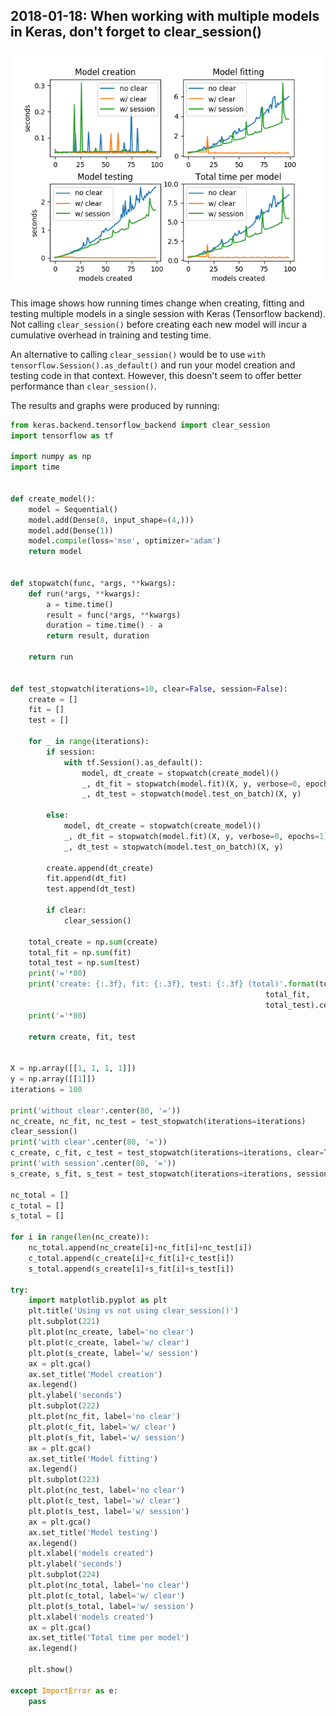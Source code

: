 ## 2018-01-18: When working with multiple models in Keras, don't forget to clear_session()

![image](clear_session_results.png)

This image shows how running times change when creating, 
fitting and testing multiple models in a single session with Keras (Tensorflow backend).
Not calling ```clear_session()``` before creating each new model will incur a cumulative
overhead in training and testing time.

An alternative to calling ```clear_session()``` would be to use 
```with tensorflow.Session().as_default()``` and run your model creation and testing code
in that context. However, this doesn't seem to offer better performance than ```clear_session()```.

The results and graphs were produced by running:
```python
from keras.backend.tensorflow_backend import clear_session
import tensorflow as tf

import numpy as np
import time


def create_model():
    model = Sequential()
    model.add(Dense(8, input_shape=(4,)))
    model.add(Dense(1))
    model.compile(loss='mse', optimizer='adam')
    return model


def stopwatch(func, *args, **kwargs):
    def run(*args, **kwargs):
        a = time.time()
        result = func(*args, **kwargs)
        duration = time.time() - a
        return result, duration

    return run


def test_stopwatch(iterations=10, clear=False, session=False):
    create = []
    fit = []
    test = []

    for _ in range(iterations):
        if session:
            with tf.Session().as_default():
                model, dt_create = stopwatch(create_model)()
                _, dt_fit = stopwatch(model.fit)(X, y, verbose=0, epochs=1)
                _, dt_test = stopwatch(model.test_on_batch)(X, y)

        else:
            model, dt_create = stopwatch(create_model)()
            _, dt_fit = stopwatch(model.fit)(X, y, verbose=0, epochs=1)
            _, dt_test = stopwatch(model.test_on_batch)(X, y)

        create.append(dt_create)
        fit.append(dt_fit)
        test.append(dt_test)

        if clear:
            clear_session()

    total_create = np.sum(create)
    total_fit = np.sum(fit)
    total_test = np.sum(test)
    print('='*80)
    print('create: {:.3f}, fit: {:.3f}, test: {:.3f} (total)'.format(total_create,
                                                         total_fit,
                                                         total_test).center(80, '='))
    print('='*80)

    return create, fit, test


X = np.array([[1, 1, 1, 1]])
y = np.array([[1]])
iterations = 100

print('without clear'.center(80, '='))
nc_create, nc_fit, nc_test = test_stopwatch(iterations=iterations)
clear_session()
print('with clear'.center(80, '='))
c_create, c_fit, c_test = test_stopwatch(iterations=iterations, clear=True)
print('with session'.center(80, '='))
s_create, s_fit, s_test = test_stopwatch(iterations=iterations, session=True)

nc_total = []
c_total = []
s_total = []

for i in range(len(nc_create)):
    nc_total.append(nc_create[i]+nc_fit[i]+nc_test[i])
    c_total.append(c_create[i]+c_fit[i]+c_test[i])
    s_total.append(s_create[i]+s_fit[i]+s_test[i])

try:
    import matplotlib.pyplot as plt
    plt.title('Using vs not using clear_session()')
    plt.subplot(221)
    plt.plot(nc_create, label='no clear')
    plt.plot(c_create, label='w/ clear')
    plt.plot(s_create, label='w/ session')
    ax = plt.gca()
    ax.set_title('Model creation')
    ax.legend()
    plt.ylabel('seconds')
    plt.subplot(222)
    plt.plot(nc_fit, label='no clear')
    plt.plot(c_fit, label='w/ clear')
    plt.plot(s_fit, label='w/ session')
    ax = plt.gca()
    ax.set_title('Model fitting')
    ax.legend()
    plt.subplot(223)
    plt.plot(nc_test, label='no clear')
    plt.plot(c_test, label='w/ clear')
    plt.plot(s_test, label='w/ session')
    ax = plt.gca()
    ax.set_title('Model testing')
    ax.legend()
    plt.xlabel('models created')
    plt.ylabel('seconds')
    plt.subplot(224)
    plt.plot(nc_total, label='no clear')
    plt.plot(c_total, label='w/ clear')
    plt.plot(s_total, label='w/ session')
    plt.xlabel('models created')
    ax = plt.gca()
    ax.set_title('Total time per model')
    ax.legend()

    plt.show()

except ImportError as e:
    pass
```